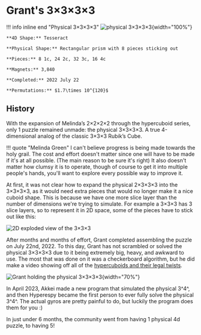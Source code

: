 # Grant's 3×3×3×3

!!! info inline end "Physical 3×3×3×3"
    ![physical 3×3×3×3](https://cloud.hypercubing.xyz/assets/img/phys/grant_3x3x3x3_render.png){width="100%"}

    **4D Shape:** Tesseract

    **Physical Shape:** Rectangular prism with 8 pieces sticking out

    **Pieces:** 8 1c, 24 2c, 32 3c, 16 4c

    **Magnets:** 3,840

    **Completed:** 2022 July 22

    **Permutations:** $1.7\times 10^{120}$

## History

With the expansion of Melinda’s 2×2×2×2 through the hypercuboid series, only 1 puzzle remained unmade: the physical 3×3×3×3. A true 4-dimensional analog of the classic 3×3×3 Rubik’s Cube.

!!! quote "Melinda Green"
    I can't believe progress is being made towards the holy grail. The cost and effort doesn't matter since one will have to be made if it's at all possible. (The main reason to be sure it's right) It also doesn't matter how clumsy it is to operate, though of course to get it into multiple people's hands, you'll want to explore every possible way to improve it.

At first, it was not clear how to expand the physical 2×3×3×3 into the 3×3×3×3, as it would need extra pieces that would no longer make it a nice cuboid shape. This is because we have one more slice layer than the number of dimensions we're trying to simulate. For example a 3×3×3 has 3 slice layers, so to represent it in 2D space, some of the pieces have to stick out like this:

![2D exploded view of the 3×3×3](https://cloud.hypercubing.xyz/assets/img/phys/grant_3x3x3.png)

After months and months of effort, Grant completed assembling the puzzle on July 22nd, 2022. To this day, Grant has not scrambled or solved the physical 3×3×3×3 due to it being extremely big, heavy, and awkward to use. The most that was done on it was a checkerboard algorithm, but he did make a video showing off all of the [hypercuboids and their legal twists](https://www.youtube.com/watch?v=geFPbJAfLF4).

![Grant holding the physical 3×3×3×3](https://cloud.hypercubing.xyz/assets/img/phys/grant_3x3x3x3.jpg){width="70%"}

In April 2023, Akkei made a new program that simulated the physical 3^4^, and then Hyperespy became the first person to ever fully solve the physical 3^4^. The actual gyros are pretty painful to do, but luckily the program does them for you :)

In just under 6 months, the community went from having 1 physical 4d puzzle, to having 5!

